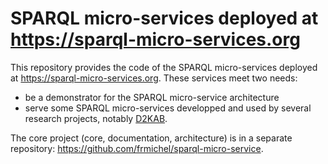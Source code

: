 # SPARQL micro-services deployed at https://sparql-micro-services.org

This repository provides the code of the SPARQL micro-services deployed at https://sparql-micro-services.org.
These services meet two needs:
- be a demonstrator for the SPARQL micro-service architecture
- serve some SPARQL micro-services developped and used by several research projects, notably [D2KAB](https://d2kab.org).

The core project (core, documentation, architecture) is in a separate repository: https://github.com/frmichel/sparql-micro-service.
